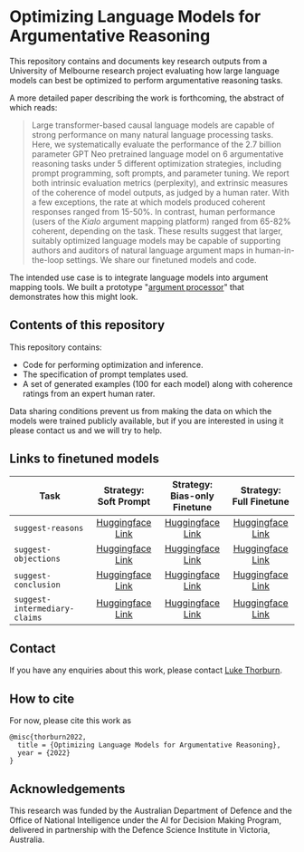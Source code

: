 # Optimizing Language Models for Argumentative Reasoning

This repository contains and documents key research outputs from a University of Melbourne research project evaluating how large language models can best be optimized to perform argumentative reasoning tasks.

A more detailed paper describing the work is forthcoming, the abstract of which reads:

> Large transformer-based causal language models are capable of strong performance on many natural language processing tasks. Here, we systematically evaluate the performance of the 2.7 billion parameter GPT Neo pretrained language model on 6 argumentative reasoning tasks under 5 different optimization strategies, including prompt programming, soft prompts, and parameter tuning. We report both intrinsic evaluation metrics (perplexity), and extrinsic measures of the coherence of model outputs, as judged by a human rater. With a few exceptions, the rate at which models produced coherent responses ranged from 15-50%. In contrast, human performance (users of the *Kialo* argument mapping platform) ranged from 65-82% coherent, depending on the task. These results suggest that larger, suitably optimized language models may be capable of supporting authors and auditors of natural language argument maps in human-in-the-loop settings. We share our finetuned models and code.

The intended use case is to integrate language models into argument mapping tools. We built a prototype "[argument processor](https://luke-thorburn.github.io/argument-processor/)" that demonstrates how this might look.

## Contents of this repository

This repository contains:

- Code for performing optimization and inference.
- The specification of prompt templates used.
- A set of generated examples (100 for each model) along with coherence ratings from an expert human rater.

Data sharing conditions prevent us from making the data on which the models were trained publicly available, but if you are interested in using it please contact us and we will try to help.

## Links to finetuned models

| Task | Strategy:<br />Soft Prompt | Strategy:<br />Bias-only Finetune | Strategy:<br />Full Finetune |
| ---- | :---------------------: | :---------------------------------: | :---------------------------------: |
| `suggest-reasons` | [Huggingface Link](https://huggingface.co/luke-thorburn/suggest-reasons-soft) | [Huggingface Link](https://huggingface.co/luke-thorburn/suggest-reasons-bias-only) | [Huggingface Link](https://huggingface.co/luke-thorburn/suggest-reasons-full-finetune) |
| `suggest-objections` | [Huggingface Link](https://huggingface.co/luke-thorburn/suggest-objections-soft) | [Huggingface Link](https://huggingface.co/luke-thorburn/suggest-objections-bias-only) | [Huggingface Link](https://huggingface.co/luke-thorburn/suggest-objections-full-finetune) |
| `suggest-conclusion` | [Huggingface Link](https://huggingface.co/luke-thorburn/suggest-conclusion-soft) | [Huggingface Link](https://huggingface.co/luke-thorburn/suggest-conclusion-bias-only) | [Huggingface Link](https://huggingface.co/luke-thorburn/suggest-conclusion-full-finetune) |
| `suggest-intermediary-claims` | [Huggingface Link](https://huggingface.co/luke-thorburn/suggest-intermediary-claims-soft) | [Huggingface Link](https://huggingface.co/luke-thorburn/suggest-intermediary-claims-bias-only) | [Huggingface Link](https://huggingface.co/luke-thorburn/suggest-intermediary-claims-full-finetune) |

## Contact

If you have any enquiries about this work, please contact [Luke Thorburn](https://lukethorburn.com/).

## How to cite

For now, please cite this work as

```
@misc{thorburn2022,
  title = {Optimizing Language Models for Argumentative Reasoning},
  year = {2022}
}
```

## Acknowledgements

This research was funded by the Australian Department of Defence and the Office of National Intelligence under the AI for Decision Making Program, delivered in partnership with the Defence Science Institute in Victoria, Australia.
